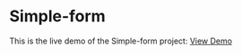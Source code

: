 # Simple-form

This is the live demo of the Simple-form project: [View Demo](https://77kromo.github.io/Simple-form/)
